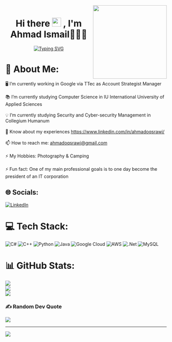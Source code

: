 <img align='right' src="https://media.giphy.com/media/M9gbBd9nbDrOTu1Mqx/giphy.gif" width="230">
<h1 align='center'> Hi there <img src="https://media.giphy.com/media/hvRJCLFzcasrR4ia7z/giphy.gif" width="28"> ,  I'm Ahmad Ismail👨🏻‍💻</h1>
<p align="center">
  <a href="https://github.com/ahmadoqsrawi/ahmadoqsrawi"><img src="https://readme-typing-svg.herokuapp.com?font=Fira+Code&pause=1000&color=288BB7&width=435&lines=Hi%2C+Welcome+to+my+Github+profile;" alt="Typing SVG" /></a>
</p>

# 💫 About Me:
🖥️ I’m currently working in Google via TTec as Account Strategist Manager<br><br>📚 I’m currently studying Computer Science in IU International University of Applied Sciences<br><br>💡 I’m currently studying Security and Cyber-security Management in Collegium Humanum<br><br>📄 Know about my experiences https://www.linkedin.com/in/ahmadoqsrawi/<br><br>📫 How to reach me: ahmadoqsrawi@gmail.com<br><br>⚡ My Hobbies: Photography & Camping<br><br>⚡ Fun fact: One of my main professional goals is to one day become the president of an IT corporation<br>


## 🌐 Socials:
[![LinkedIn](https://img.shields.io/badge/LinkedIn-%230077B5.svg?logo=linkedin&logoColor=white)](https://linkedin.com/in/ahmadoqsrawi) 

# 💻 Tech Stack:
![C#](https://img.shields.io/badge/c%23-%23239120.svg?style=for-the-badge&logo=c-sharp&logoColor=white) ![C++](https://img.shields.io/badge/c++-%2300599C.svg?style=for-the-badge&logo=c%2B%2B&logoColor=white) ![Python](https://img.shields.io/badge/python-3670A0?style=for-the-badge&logo=python&logoColor=ffdd54) ![Java](https://img.shields.io/badge/java-%23ED8B00.svg?style=for-the-badge&logo=java&logoColor=white) ![Google Cloud](https://img.shields.io/badge/Google%20Cloud-%234285F4.svg?style=for-the-badge&logo=google-cloud&logoColor=white) ![AWS](https://img.shields.io/badge/AWS-%23FF9900.svg?style=for-the-badge&logo=amazon-aws&logoColor=white) ![.Net](https://img.shields.io/badge/.NET-5C2D91?style=for-the-badge&logo=.net&logoColor=white) ![MySQL](https://img.shields.io/badge/mysql-%2300f.svg?style=for-the-badge&logo=mysql&logoColor=white)
# 📊 GitHub Stats:
![](https://github-readme-stats.vercel.app/api?username=ahmadoqsrawi&theme=buefy&hide_border=false&include_all_commits=false&count_private=false)<br/>
![](https://github-readme-streak-stats.herokuapp.com/?user=ahmadoqsrawi&theme=buefy&hide_border=false)<br/>
![](https://github-readme-stats.vercel.app/api/top-langs/?username=ahmadoqsrawi&theme=buefy&hide_border=false&include_all_commits=false&count_private=false&layout=compact)

### ✍️ Random Dev Quote
![](https://quotes-github-readme.vercel.app/api?type=horizontal&theme=radical)

---
[![](https://visitcount.itsvg.in/api?id=ahmadoqsrawi&icon=0&color=0)](https://visitcount.itsvg.in)
